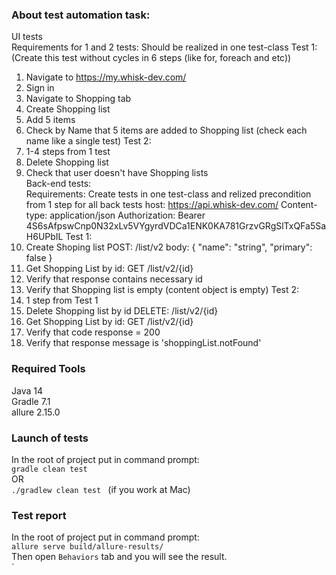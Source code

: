 ### About test automation task:
UI tests <br />
Requirements for 1 and 2 tests: Should be realized in one test-class
Test 1: (Create this test without cycles in 6 steps (like for, foreach and etc))
1. Navigate to https://my.whisk-dev.com/
2. Sign in
3. Navigate to Shopping tab
4. Create Shopping list
5. Add 5 items
6. Check by Name that 5 items are added to Shopping list (check each name like a single test)
   Test 2:
1. 1-4 steps from 1 test
2. Delete Shopping list
3. Check that user doesn't have Shopping lists<br />
Back-end tests: <br />
   Requirements: Create tests in one test-class and relized precondition from 1 step for all back tests
   host: https://api.whisk-dev.com/
   Content-type: application/json
   Authorization: Bearer 4S6sAfpswCnp0N32xLv5VYgyrdVDCa1ENK0KA781GrzvGRgSlTxQFa5SaH6UPbIL
   Test 1:
1. Create Shoping list POST: /list/v2
   body:
   {
   "name": "string",
   "primary": false
   }
2. Get Shopping List by id: GET /list/v2/{id}
3. Verify that response contains necessary id
4. Verify that Shopping list is empty (content object is empty)
   Test 2:
1. 1 step from Test 1
2. Delete Shopping list by id DELETE: /list/v2/{id}
3. Get Shopping List by id: GET /list/v2/{id}
4. Verify that code response = 200
5. Verify that response message is 'shoppingList.notFound'

### Required Tools
Java 14<br />
Gradle 7.1<br />
allure 2.15.0<br />

### Launch of tests
In the root of project put in command prompt:<br />
```gradle clean test ```<br />
OR<br />
```./gradlew clean test ``` (if you work at Mac)

### Test report
In the root of project put in command prompt:<br />
```allure serve build/allure-results/```  <br />
Then open ```Behaviors``` tab and you will see the result. <br />` 
